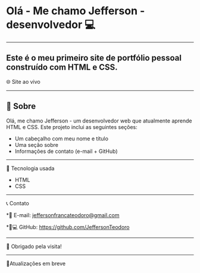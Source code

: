 # Olá - Me chamo Jefferson - desenvolvedor 💻
--------------------------------------------------
Este é o meu primeiro site de portfólio pessoal construído com HTML e CSS.
--------------

🌐 Site ao vivo

------------------------
📖 Sobre
------------

Olá, me chamo Jefferson - um desenvolvedor web que atualmente aprende HTML e CSS.
Este projeto inclui as seguintes seções:

* Um cabeçalho com meu nome e título
* Uma seção sobre
* Informações de contato (e-mail + GitHub)

-------------------------------------------
🔧 Tecnologia usada

* HTML
* CSS
--------------------------
📞 Contato

*📧 E-mail: jeffersonfrancateodoro@gmail.com

*🧑💻 GitHub: https://github.com/JeffersonTeodoro

------------------------
🙏 Obrigado pela visita!

------------------

🔋Atualizações em breve 


